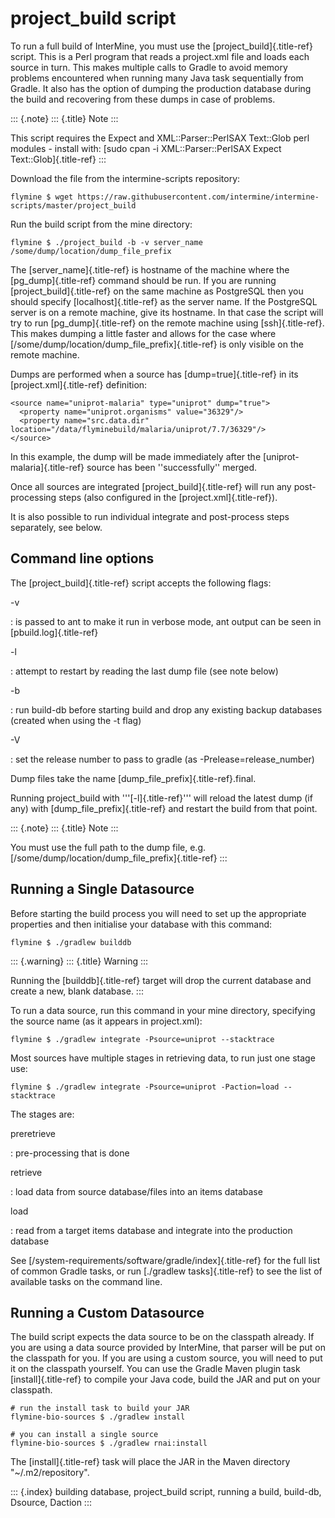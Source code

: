 # project\_build script

To run a full build of InterMine, you must use the \[project\_build\]{.title-ref} script. This is a Perl program that reads a project.xml file and loads each source in turn. This makes multiple calls to Gradle to avoid memory problems encountered when running many Java task sequentially from Gradle. It also has the option of dumping the production database during the build and recovering from these dumps in case of problems.

::: {.note} ::: {.title} Note :::

This script requires the Expect and XML::Parser::PerlSAX Text::Glob perl modules - install with: \[sudo cpan -i XML::Parser::PerlSAX Expect Text::Glob\]{.title-ref} :::

Download the file from the intermine-scripts repository:

```text
flymine $ wget https://raw.githubusercontent.com/intermine/intermine-scripts/master/project_build
```

Run the build script from the mine directory:

```text
flymine $ ./project_build -b -v server_name /some/dump/location/dump_file_prefix
```

The \[server\_name\]{.title-ref} is hostname of the machine where the \[pg\_dump\]{.title-ref} command should be run. If you are running \[project\_build\]{.title-ref} on the same machine as PostgreSQL then you should specify \[localhost\]{.title-ref} as the server name. If the PostgreSQL server is on a remote machine, give its hostname. In that case the script will try to run \[pg\_dump\]{.title-ref} on the remote machine using \[ssh\]{.title-ref}. This makes dumping a little faster and allows for the case where \[/some/dump/location/dump\_file\_prefix\]{.title-ref} is only visible on the remote machine.

Dumps are performed when a source has \[dump=true\]{.title-ref} in its \[project.xml\]{.title-ref} definition:

```text
<source name="uniprot-malaria" type="uniprot" dump="true">
  <property name="uniprot.organisms" value="36329"/>
  <property name="src.data.dir" location="/data/flyminebuild/malaria/uniprot/7.7/36329"/>
</source>
```

In this example, the dump will be made immediately after the \[uniprot-malaria\]{.title-ref} source has been \'\'successfully\'\' merged.

Once all sources are integrated \[project\_build\]{.title-ref} will run any post-processing steps \(also configured in the \[project.xml\]{.title-ref}\).

It is also possible to run individual integrate and post-process steps separately, see below.

## Command line options

The \[project\_build\]{.title-ref} script accepts the following flags:

-v

: is passed to ant to make it run in verbose mode, ant output can be seen in \[pbuild.log\]{.title-ref}

-l

: attempt to restart by reading the last dump file \(see note below\)

-b

: run build-db before starting build and drop any existing backup databases \(created when using the -t flag\)

-V

: set the release number to pass to gradle \(as -Prelease=release\_number\)

Dump files take the name \[dump\_file\_prefix\]{.title-ref}.final.

Running project\_build with \'\'\'\[-l\]{.title-ref}\'\'\' will reload the latest dump \(if any\) with \[dump\_file\_prefix\]{.title-ref} and restart the build from that point.

::: {.note} ::: {.title} Note :::

You must use the full path to the dump file, e.g. \[/some/dump/location/dump\_file\_prefix\]{.title-ref} :::

## Running a Single Datasource

Before starting the build process you will need to set up the appropriate properties and then initialise your database with this command:

```text
flymine $ ./gradlew builddb
```

::: {.warning} ::: {.title} Warning :::

Running the \[builddb\]{.title-ref} target will drop the current database and create a new, blank database. :::

To run a data source, run this command in your mine directory, specifying the source name \(as it appears in project.xml\):

```text
flymine $ ./gradlew integrate -Psource=uniprot --stacktrace
```

Most sources have multiple stages in retrieving data, to run just one stage use:

```text
flymine $ ./gradlew integrate -Psource=uniprot -Paction=load --stacktrace
```

The stages are:

preretrieve

: pre-processing that is done

retrieve

: load data from source database/files into an items database

load

: read from a target items database and integrate into the production database

See \[/system-requirements/software/gradle/index\]{.title-ref} for the full list of common Gradle tasks, or run \[./gradlew tasks\]{.title-ref} to see the list of available tasks on the command line.

## Running a Custom Datasource

The build script expects the data source to be on the classpath already. If you are using a data source provided by InterMine, that parser will be put on the classpath for you. If you are using a custom source, you will need to put it on the classpath yourself. You can use the Gradle Maven plugin task \[install\]{.title-ref} to compile your Java code, build the JAR and put on your classpath.

```text
# run the install task to build your JAR
flymine-bio-sources $ ./gradlew install
```

```text
# you can install a single source
flymine-bio-sources $ ./gradlew rnai:install
```

The \[install\]{.title-ref} task will place the JAR in the Maven directory \"~/.m2/repository\".

::: {.index} building database, project\_build script, running a build, build-db, Dsource, Daction :::

